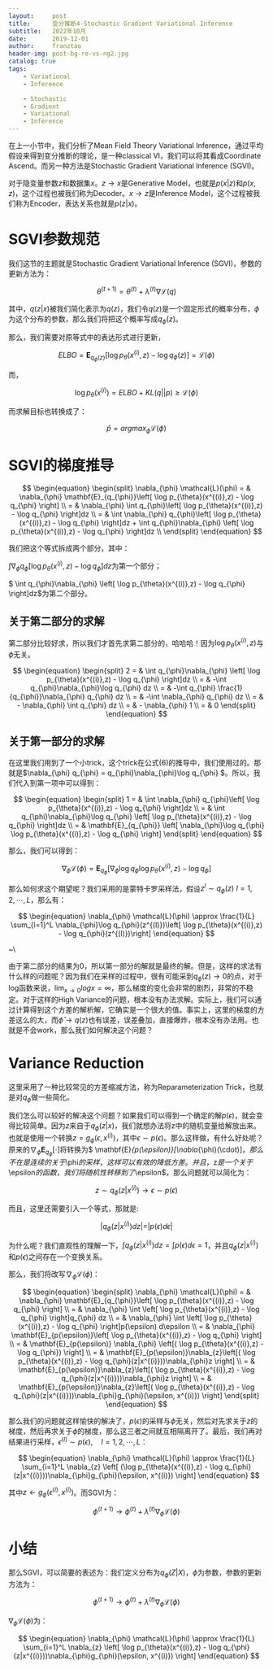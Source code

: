 ```yaml
---
layout:     post
title:      变分推断4-Stochastic Gradient Variational Inference
subtitle:   2022年10月
date:       2019-12-01
author:     franztao
header-img: post-bg-re-vs-ng2.jpg
catalog: true
tags:
    - Variational
    - Inference

    - Stochastic
    - Gradient
    - Variational
    - Inference
---
```


在上一小节中，我们分析了Mean Field Theory Variational Inference，通过平均假设来得到变分推断的理论，是一种classical VI，我们可以将其看成Coordinate Ascend。而另一种方法是Stochastic Gradient Variational Inference (SGVI)。

对于隐变量参数$z$和数据集$x$。$z \longrightarrow x$是Generative Model，也就是$p(x|z)$和$p(x,z)$，这个过程也被我们称为Decoder。$x \longrightarrow z$是Inference Model，这个过程被我们称为Encoder，表达关系也就是$p(z|x)$。

# SGVI参数规范

我们这节的主题就是Stochastic Gradient Variational Inference (SGVI)，参数的更新方法为：

$$
\begin{equation}
    \theta^{(t+1)} = \theta^{(t)} + \lambda^{(t)}\nabla \mathcal{L}(q)
\end{equation}
$$

其中，$q(z|x)$被我们简化表示为$q(z)$，我们令$q(z)$是一个固定形式的概率分布，$\phi$为这个分布的参数，那么我们将把这个概率写成$q_{\phi}(z)$。

那么，我们需要对原等式中的表达形式进行更新，

$$
\begin{equation}
    ELBO = \mathbf{E}_{q_{\phi}(z)}\left[ \log p_{\theta}(x^{(i)},z) - \log q_{\phi}(z) \right] = \mathcal{L}(\phi)
\end{equation}
$$

而，

$$
\begin{equation}
    \log p_{\theta}(x^{(i)}) = ELBO + KL(q||p) \geq \mathcal{L}(\phi)
\end{equation}
$$

而求解目标也转换成了：

$$
\begin{equation}
    \hat{p} = argmax_{\phi} \mathcal{L}(\phi)
\end{equation}
$$

# SGVI的梯度推导

$$
\begin{equation}
    \begin{split}
        \nabla_{\phi} \mathcal{L}(\phi)
        = & \nabla_{\phi} \mathbf{E}_{q_{\phi}}\left[ \log p_{\theta}(x^{(i)},z) - \log q_{\phi} \right] \\
        = & \nabla_{\phi} \int q_{\phi}\left[ \log p_{\theta}(x^{(i)},z) - \log q_{\phi} \right]dz \\
         = &  \int \nabla_{\phi} q_{\phi}\left[ \log p_{\theta}(x^{(i)},z) - \log q_{\phi} \right]dz + 
         \int q_{\phi}\nabla_{\phi} \left[ \log p_{\theta}(x^{(i)},z) - \log q_{\phi} \right]dz \\
    \end{split}
\end{equation}
$$

我们把这个等式拆成两个部分，其中：

$\int \nabla_{\phi} q_{\phi}\left[ \log p_{\theta}(x^{(i)},z) - \log q_{\phi} \right]dz$为第一个部分；

$ \int q_{\phi}\nabla_{\phi} \left[ \log p_{\theta}(x^{(i)},z) - \log q_{\phi} \right]dz$为第二个部分。

## 关于第二部分的求解

第二部分比较好求，所以我们才首先求第二部分的，哈哈哈！因为$\log p_{\theta}(x^{(i)},z)$与$\phi$无关。

$$
\begin{equation}
    \begin{split}
        2 
        = & \int q_{\phi}\nabla_{\phi} \left[ \log p_{\theta}(x^{(i)},z) - \log q_{\phi} \right]dz \\
        = & -\int q_{\phi}\nabla_{\phi}\log q_{\phi} dz \\
        = & -\int q_{\phi} \frac{1}{q_{\phi}}\nabla_{\phi} q_{\phi} dz \\
        = & -\int \nabla_{\phi} q_{\phi} dz \\
        = & - \nabla_{\phi} \int q_{\phi} dz \\
        = & - \nabla_{\phi} 1 \\
        = & 0
    \end{split}
\end{equation}
$$

## 关于第一部分的求解

在这里我们用到了一个小trick，这个trick在公式(6)的推导中，我们使用过的。那就是$\nabla_{\phi} q_{\phi} = q_{\phi}\nabla_{\phi}\log q_{\phi} $。所以，我们代入到第一项中可以得到：

$$
\begin{equation}
    \begin{split}
        1 
        = & \int \nabla_{\phi} q_{\phi}\left[ \log p_{\theta}(x^{(i)},z) - \log q_{\phi} \right]dz \\
        = & \int q_{\phi}\nabla_{\phi}\log q_{\phi} \left[ \log p_{\theta}(x^{(i)},z) - \log q_{\phi} \right]dz \\
        = & \mathbf{E}_{q_{\phi}} \left[ \nabla_{\phi}\log q_{\phi} \log p_{\theta}(x^{(i)},z) - \log q_{\phi} \right] 
    \end{split}
\end{equation}
$$

那么，我们可以得到：

$$
\begin{equation}
    \nabla_{\phi} \mathcal{L}(\phi) = \mathbf{E}_{q_{\phi}} \left[ \nabla_{\phi}\log q_{\phi} \log p_{\theta}(x^{(i)},z) - \log q_{\phi} \right] 
\end{equation}
$$

那么如何求这个期望呢？我们采用的是蒙特卡罗采样法，假设$z^l \sim q_{\phi} (z)\ l = 1, 2, \cdots, L$，那么有：

$$
\begin{equation}
    \nabla_{\phi} \mathcal{L}(\phi) \approx \frac{1}{L} \sum_{l=1}^L \nabla_{\phi}\log q_{\phi}(z^{(l)})\left[ \log p_{\theta}(x^{(i)},z) - \log q_{\phi}(z^{(l)})\right]
\end{equation}
$$

~\\

由于第二部分的结果为0，所以第一部分的解就是最终的解。但是，这样的求法有什么样的问题呢？因为我们在采样的过程中，很有可能采到$q_{\phi}(z) \longrightarrow 0$的点，对于log函数来说，$\lim_{x\longrightarrow 0}log x = \infty$，那么梯度的变化会非常的剧烈，非常的不稳定。对于这样的High Variance的问题，根本没有办法求解。实际上，我们可以通过计算得到这个方差的解析解，它确实是一个很大的值。事实上，这里的梯度的方差这么的大，而$\hat{\phi} \longrightarrow q(z)$也有误差，误差叠加，直接爆炸，根本没有办法用。也就是不会work，那么我们如何解决这个问题？

# Variance Reduction

这里采用了一种比较常见的方差缩减方法，称为Reparameterization Trick，也就是对$q_{\phi}$做一些简化。

我们怎么可以较好的解决这个问题？如果我们可以得到一个确定的解$p(\epsilon)$，就会变得比较简单。因为$z$来自于$q_{\phi}(z|x)$，我们就想办法将z中的随机变量给解放出来。也就是使用一个转换$z = g_{\phi}(\epsilon, x^{(i)})$，其中$\epsilon \sim p(\epsilon)$。那么这样做，有什么好处呢？原来的$\nabla_{\phi} \mathbf{E}_{q_{\phi}}[\cdot]$将转换为$ \mathbf{E}_{p(\epsilon)}[\nabla_{\phi}(\cdot)]$，那么不在是连续的关于$\phi$的采样，这样可以有效的降低方差。并且，$z$是一个关于$\epsilon$的函数，我们将随机性转移到了$\epsilon$，那么问题就可以简化为：

$$
\begin{equation}
    z \sim q_{\phi}(z|x^{(i)}) \longrightarrow \epsilon \sim p(\epsilon)
\end{equation}
$$

而且，这里还需要引入一个等式，那就是:

$$
\begin{equation}
    |q_{\phi}(z|x^{(i)})dz| = |p(\epsilon)d\epsilon|
\end{equation}
$$

为什么呢？我们直观性的理解一下，$\int q_{\phi}(z|x^{(i)})dz = 
\int p(\epsilon)d\epsilon = 1$，并且$q_{\phi}(z|x^{(i)})$和$p(\epsilon)$之间存在一个变换关系。

那么，我们将改写$\nabla_{\phi} \mathcal{L}(\phi)$：

$$
\begin{equation}
    \begin{split}
        \nabla_{\phi} \mathcal{L}(\phi) 
        = & \nabla_{\phi} \mathbf{E}_{q_{\phi}}\left[ \log p_{\theta}(x^{(i)},z) - \log q_{\phi} \right] \\
        = & \nabla_{\phi} \int \left[ \log p_{\theta}(x^{(i)},z) - \log q_{\phi} \right]q_{\phi} dz \\
        = & \nabla_{\phi} \int \left[ \log p_{\theta}(x^{(i)},z) - \log q_{\phi} \right]p(\epsilon) d\epsilon \\
         = & \nabla_{\phi} \mathbf{E}_{p(\epsilon)}\left[ \log p_{\theta}(x^{(i)},z) - \log q_{\phi} \right] \\
         = & \mathbf{E}_{p(\epsilon)} \nabla_{\phi} \left[( \log p_{\theta}(x^{(i)},z) - \log q_{\phi}) \right] \\
         = & \mathbf{E}_{p(\epsilon)}\nabla_{z}\left[( \log p_{\theta}(x^{(i)},z) - \log q_{\phi}(z|x^{(i)}))\nabla_{\phi}z \right] \\
         = & \mathbf{E}_{p(\epsilon)}\nabla_{z}\left[( \log p_{\theta}(x^{(i)},z) - \log q_{\phi}(z|x^{(i)}))\nabla_{\phi}z \right] \\
         = & \mathbf{E}_{p(\epsilon)}\nabla_{z}\left[( \log p_{\theta}(x^{(i)},z) - \log q_{\phi}(z|x^{(i)}))\nabla_{\phi}g_{\phi}(\epsilon, x^{(i)}) \right]
    \end{split}
\end{equation}
$$

那么我们的问题就这样愉快的解决了，$p(\epsilon)$的采样与$\phi$无关，然后对先求关于$z$的梯度，然后再求关于$\phi$的梯度，那么这三者之间就互相隔离开了。最后，我们再对结果进行采样，$\epsilon^{(l)} \sim p(\epsilon), \quad l = 1, 2, \cdots, L$：

$$
\begin{equation}
    \nabla_{\phi} \mathcal{L}(\phi) \approx \frac{1}{L} \sum_{i=1}^L
    \nabla_{z} \left[ (\log p_{\theta}(x^{(i)},z) - \log q_{\phi}(z|x^{(i)}))\nabla_{\phi}g_{\phi}(\epsilon, x^{(i)}) \right]
\end{equation}
$$

其中$z \longleftarrow g_{\phi}(\epsilon^{(i)},x^{(i)})$。而SGVI为：

$$
\begin{equation}
    \phi^{(t+1)} \longrightarrow \phi^{(t)} + \lambda^{(t)}\nabla_{\phi} \mathcal{L}(\phi)
\end{equation}
$$

# 小结

那么SGVI，可以简要的表述为：我们定义分布为$q_{\phi}(Z|X)$，$\phi$为参数，参数的更新方法为：

$$
\begin{equation}
    \phi^{(t+1)} \longrightarrow \phi^{(t)} + \lambda^{(t)}\nabla_{\phi} \mathcal{L}(\phi)
\end{equation}
$$

$\nabla_{\phi} \mathcal{L}(\phi)$为：

$$
\begin{equation}
    \nabla_{\phi} \mathcal{L}(\phi) \approx \frac{1}{L} \sum_{i=1}^L
    \nabla_{z} \left[ \log p_{\theta}(x^{(i)},z) - \log q_{\phi}(z|x^{(i)}))\nabla_{\phi}g_{\phi}(\epsilon, x^{(i)}) \right]
\end{equation}
$$
